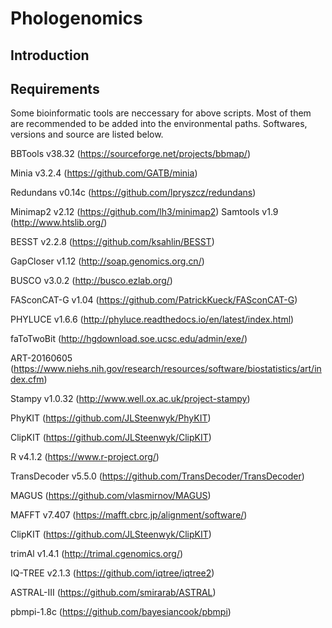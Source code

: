 
# Phologenomics

## Introduction




## Requirements

Some bioinformatic tools are neccessary for above scripts. Most of them are recommended to be added into the environmental paths. Softwares, versions and source are listed below.

BBTools v38.32 (https://sourceforge.net/projects/bbmap/) 

Minia v3.2.4 (https://github.com/GATB/minia) 

Redundans v0.14c (https://github.com/lpryszcz/redundans) 

Minimap2 v2.12 (https://github.com/lh3/minimap2) 
Samtools v1.9 (http://www.htslib.org/) 

BESST v2.2.8 (https://github.com/ksahlin/BESST) 

GapCloser v1.12 (http://soap.genomics.org.cn/) 

BUSCO v3.0.2 (http://busco.ezlab.org/) 

FASconCAT-G v1.04 (https://github.com/PatrickKueck/FASconCAT-G) 

PHYLUCE v1.6.6 (http://phyluce.readthedocs.io/en/latest/index.html) 

faToTwoBit (http://hgdownload.soe.ucsc.edu/admin/exe/) 

ART-20160605 (https://www.niehs.nih.gov/research/resources/software/biostatistics/art/index.cfm) 

Stampy v1.0.32 (http://www.well.ox.ac.uk/project-stampy) 

PhyKIT (https://github.com/JLSteenwyk/PhyKIT)

ClipKIT (https://github.com/JLSteenwyk/ClipKIT) 

R v4.1.2 (https://www.r-project.org/) 

TransDecoder v5.5.0 (https://github.com/TransDecoder/TransDecoder)

MAGUS (https://github.com/vlasmirnov/MAGUS) 

MAFFT v7.407 (https://mafft.cbrc.jp/alignment/software/) 

ClipKIT (https://github.com/JLSteenwyk/ClipKIT) 

trimAl v1.4.1 (http://trimal.cgenomics.org/) 

IQ-TREE v2.1.3 (https://github.com/iqtree/iqtree2) 

ASTRAL-III (https://github.com/smirarab/ASTRAL) 

pbmpi-1.8c (https://github.com/bayesiancook/pbmpi)


